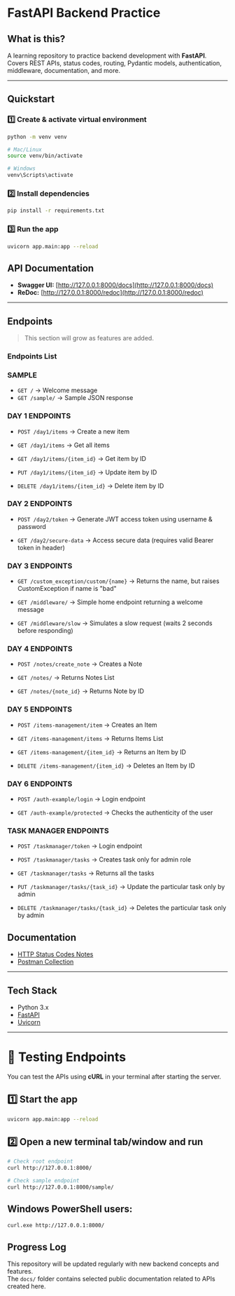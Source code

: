 # FastAPI Backend Practice

## What is this?
A learning repository to practice backend development with **FastAPI**.  
Covers REST APIs, status codes, routing, Pydantic models, authentication, middleware, documentation, and more.

---

## Quickstart

### 1️⃣ Create & activate virtual environment
```bash
python -m venv venv

# Mac/Linux
source venv/bin/activate

# Windows
venv\Scripts\activate
````

### 2️⃣ Install dependencies
```bash
pip install -r requirements.txt
```

### 3️⃣ Run the app
```bash
uvicorn app.main:app --reload
```

## API Documentation
- **Swagger UI:** [http://127.0.0.1:8000/docs](http://127.0.0.1:8000/docs)
- **ReDoc:** [http://127.0.0.1:8000/redoc](http://127.0.0.1:8000/redoc)

---

## Endpoints
> This section will grow as features are added.

### Endpoints List

### SAMPLE
- `GET /` → Welcome message
- `GET /sample/` → Sample JSON response

### DAY 1 ENDPOINTS
- `POST /day1/items` → Create a new item

- `GET /day1/items` → Get all items

- `GET /day1/items/{item_id}` → Get item by ID

- `PUT /day1/items/{item_id}` → Update item by ID

- `DELETE /day1/items/{item_id}` → Delete item by ID

### DAY 2 ENDPOINTS
- `POST /day2/token` → Generate JWT access token using username & password

- `GET /day2/secure-data` → Access secure data (requires valid Bearer token in header)

### DAY 3 ENDPOINTS
- `GET /custom_exception/custom/{name}` → Returns the name, but raises CustomException if name is "bad"

- `GET /middleware/` → Simple home endpoint returning a welcome message

- `GET /middleware/slow` → Simulates a slow request (waits 2 seconds before responding)

### DAY 4 ENDPOINTS
- `POST /notes/create_note` → Creates a Note

- `GET /notes/` → Returns Notes List

- `GET /notes/{note_id}` → Returns Note by ID

### DAY 5 ENDPOINTS
- `POST /items-management/item` → Creates an Item

- `GET /items-management/items` → Returns Items List

- `GET /items-management/{item_id}` → Returns an Item by ID

- `DELETE /items-management/{item_id}` → Deletes an Item by ID


### DAY 6 ENDPOINTS
- `POST /auth-example/login` → Login endpoint

- `GET /auth-example/protected` → Checks the authenticity of the user


### TASK MANAGER ENDPOINTS
- `POST /taskmanager/token` → Login endpoint

- `POST /taskmanager/tasks` → Creates task only for admin role

- `GET /taskmanager/tasks` → Returns all the tasks

- `PUT /taskmanager/tasks/{task_id}` → Update the particular task only by admin

- `DELETE /taskmanager/tasks/{task_id}` → Deletes the particular task only by admin



## Documentation
- [HTTP Status Codes Notes](docs/status_codes.md)
- [Postman Collection](docs/postman_collection.json)

---

## Tech Stack
- Python 3.x
- [FastAPI](https://fastapi.tiangolo.com/)
- [Uvicorn](https://www.uvicorn.org/)

---

# 🧪 Testing Endpoints

You can test the APIs using **cURL** in your terminal after starting the server.

## 1️⃣ Start the app
```bash
uvicorn app.main:app --reload
```

## 2️⃣ Open a new terminal tab/window and run
```bash
# Check root endpoint
curl http://127.0.0.1:8000/

# Check sample endpoint
curl http://127.0.0.1:8000/sample/

```

## Windows PowerShell users:
```bash
curl.exe http://127.0.0.1:8000/

```




## Progress Log
This repository will be updated regularly with new backend concepts and features.  
The `docs/` folder contains selected public documentation related to APIs created here.

